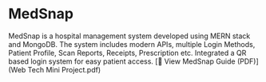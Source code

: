 # MedSnap
MedSnap is a hospital management system developed using MERN stack and MongoDB. The system includes modern APIs, multiple Login Methods, Patient Profile, Scan Reports, Receipts, Prescription etc. Integrated a QR based login system for easy patient access.
[📄 View MedSnap Guide (PDF)](Web Tech Mini Project.pdf)
